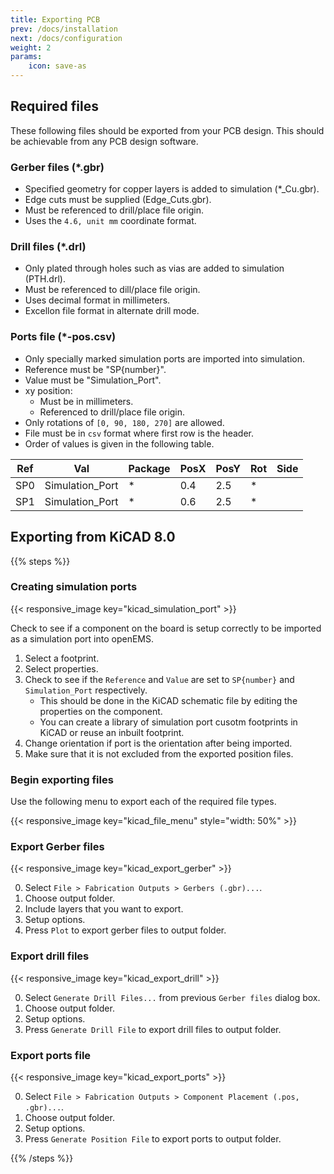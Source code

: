 ```yaml
---
title: Exporting PCB
prev: /docs/installation
next: /docs/configuration
weight: 2
params:
    icon: save-as
---
```


## Required files
These following files should be exported from your PCB design. This should be achievable from any PCB design software.

### Gerber files (*.gbr)
- Specified geometry for copper layers is added to simulation (*_Cu.gbr).
- Edge cuts must be supplied (Edge_Cuts.gbr).
- Must be referenced to drill/place file origin.
- Uses the ```4.6, unit mm``` coordinate format.

### Drill files (*.drl)
- Only plated through holes such as vias are added to simulation (PTH.drl).
- Must be referenced to dill/place file origin.
- Uses decimal format in millimeters.
- Excellon file format in alternate drill mode.

### Ports file (*-pos.csv)
- Only specially marked simulation ports are imported into simulation.
- Reference must be "SP{number}".
- Value must be "Simulation_Port".
- xy position:
    - Must be in millimeters.
    - Referenced to drill/place file origin.
- Only rotations of ```[0, 90, 180, 270]``` are allowed.
- File must be in ```csv``` format where first row is the header.
- Order of values is given in the following table.

| Ref | Val | Package | PosX | PosY | Rot | Side |
| --- | --- | --- | --- | --- | --- | --- |
| SP0 | Simulation_Port | * | 0.4 | 2.5 | * |
| SP1 | Simulation_Port | * | 0.6 | 2.5 | * |

## Exporting from KiCAD 8.0
{{% steps %}}

### Creating simulation ports
{{< responsive_image key="kicad_simulation_port" >}}

Check to see if a component on the board is setup correctly to be imported as a simulation port into openEMS.

1. Select a footprint.
2. Select properties.
3. Check to see if the ```Reference``` and ```Value``` are set to ```SP{number}``` and ```Simulation_Port``` respectively.
    - This should be done in the KiCAD schematic file by editing the properties on the component.
    - You can create a library of simulation port cusotm footprints in KiCAD or reuse an inbuilt footprint.
4. Change orientation if port is the orientation after being imported.
5. Make sure that it is not excluded from the exported position files.

### Begin exporting files
Use the following menu to export each of the required file types.

{{< responsive_image key="kicad_file_menu" style="width: 50%" >}}

### Export Gerber files
{{< responsive_image key="kicad_export_gerber" >}}

0. Select ```File > Fabrication Outputs > Gerbers (.gbr)...```.
1. Choose output folder.
2. Include layers that you want to export.
3. Setup options.
4. Press ```Plot``` to export gerber files to output folder.

### Export drill files

{{< responsive_image key="kicad_export_drill" >}}

0. Select ```Generate Drill Files...``` from previous ```Gerber files``` dialog box.
1. Choose output folder.
2. Setup options.
3. Press ```Generate Drill File``` to export drill files to output folder.

### Export ports file
{{< responsive_image key="kicad_export_ports" >}}

0. Select ```File > Fabrication Outputs > Component Placement (.pos, .gbr)...```.
1. Choose output folder.
2. Setup options.
3. Press ```Generate Position File``` to export ports to output folder.

{{% /steps %}}
